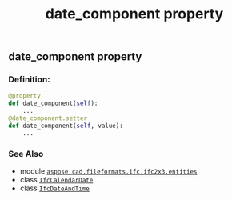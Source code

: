 ﻿---
title: date_component property
second_title: Aspose.CAD for Python via .NET API References
description: 
type: docs
weight: 40
url: /python-net/aspose.cad.fileformats.ifc.ifc2x3.entities/ifcdateandtime/date_component/
is_root: false
---

## date_component property

### Definition:
```python
@property
def date_component(self):
    ...
@date_component.setter
def date_component(self, value):
    ...
```

### See Also
* module [`aspose.cad.fileformats.ifc.ifc2x3.entities`](../../)
* class [`IfcCalendarDate`](/cad/python-net/aspose.cad.fileformats.ifc.ifc2x3.entities/ifccalendardate)
* class [`IfcDateAndTime`](/cad/python-net/aspose.cad.fileformats.ifc.ifc2x3.entities/ifcdateandtime)

